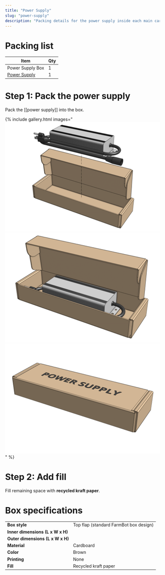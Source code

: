 ```yaml
---
title: "Power Supply"
slug: "power-supply"
description: "Packing details for the power supply inside each main carton"
---
```


# Packing list

|Item|Qty|
|----|---|
|Power Supply Box|1
|[Power Supply](../../bom/electronics-and-wiring/power-supply.md)|1

# Step 1: Pack the power supply

Pack the [[power supply]] into the box.

{% include gallery.html images="
![pack the power supply](_images/power_supply_packed_1.png)
![pack the power supply](_images/power_supply_packed_2.png)
![pack the power supply](_images/power_supply_packed_3.png)
" %}

# Step 2: Add fill

Fill remaining space with **recycled kraft paper**.

# Box specifications

|                                |                              |
|--------------------------------|------------------------------|
|**Box style**                   |Top flap (standard FarmBot box design)
|**Inner dimensions (L x W x H)**|
|**Outer dimensions (L x W x H)**|
|**Material**                    |Cardboard
|**Color**                       |Brown
|**Printing**                    |None
|**Fill**                        |Recycled kraft paper

